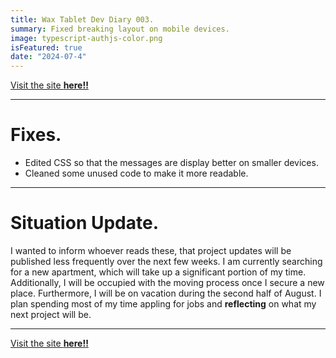 ```yaml
---
title: Wax Tablet Dev Diary 003.
summary: Fixed breaking layout on mobile devices.
image: typescript-authjs-color.png
isFeatured: true
date: "2024-07-4"
---
```


[Visit the site **here!!**](https://wax-tablet-dashboard-themis-projects.vercel.app/)

---

# Fixes.

- Edited CSS so that the messages are display better on smaller devices.
- Cleaned some unused code to make it more readable.

---

# Situation Update.

I wanted to inform whoever reads these, that project updates will be published less frequently over the next few weeks. I am currently searching for a new apartment, which will take up a significant portion of my time. Additionally, I will be occupied with the moving process once I secure a new place. Furthermore, I will be on vacation during the second half of August. I plan spending most of my time appling for jobs and **reflecting** on what my next project will be.

---

[Visit the site **here!!**](https://wax-tablet-dashboard-themis-projects.vercel.app/)
